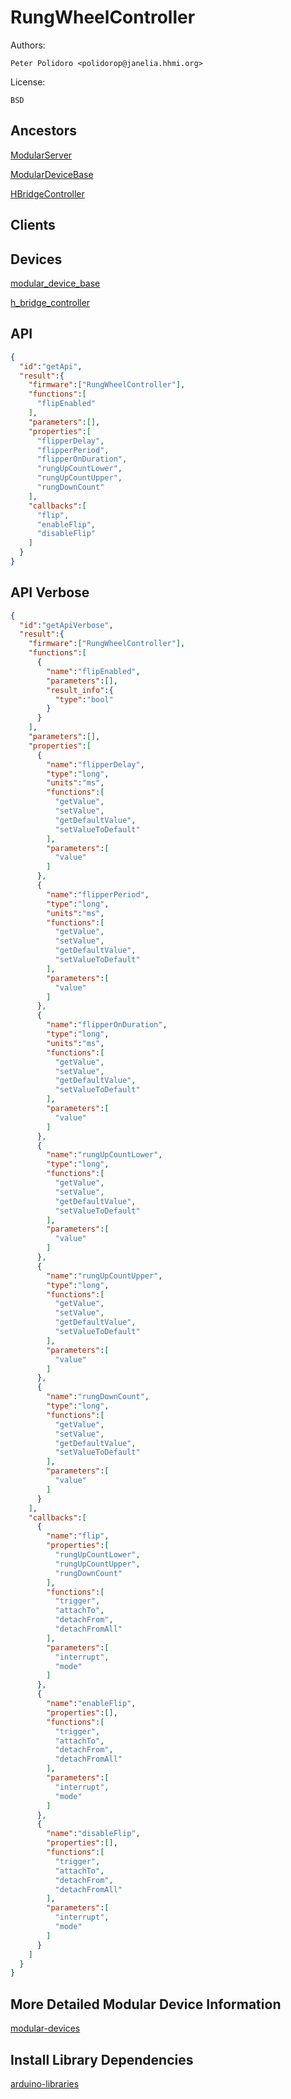 # RungWheelController

Authors:

    Peter Polidoro <polidorop@janelia.hhmi.org>

License:

    BSD

## Ancestors

[ModularServer](https://github.com/janelia-arduino/ModularServer)

[ModularDeviceBase](https://github.com/janelia-arduino/ModularDeviceBase)

[HBridgeController](https://github.com/janelia-arduino/HBridgeController)

## Clients

## Devices

[modular_device_base](https://github.com/janelia-modular-devices/modular_device_base.git)

[h_bridge_controller](https://github.com/janelia-modular-devices/h_bridge_controller.git)

## API

```json
{
  "id":"getApi",
  "result":{
    "firmware":["RungWheelController"],
    "functions":[
      "flipEnabled"
    ],
    "parameters":[],
    "properties":[
      "flipperDelay",
      "flipperPeriod",
      "flipperOnDuration",
      "rungUpCountLower",
      "rungUpCountUpper",
      "rungDownCount"
    ],
    "callbacks":[
      "flip",
      "enableFlip",
      "disableFlip"
    ]
  }
}
```

## API Verbose

```json
{
  "id":"getApiVerbose",
  "result":{
    "firmware":["RungWheelController"],
    "functions":[
      {
        "name":"flipEnabled",
        "parameters":[],
        "result_info":{
          "type":"bool"
        }
      }
    ],
    "parameters":[],
    "properties":[
      {
        "name":"flipperDelay",
        "type":"long",
        "units":"ms",
        "functions":[
          "getValue",
          "setValue",
          "getDefaultValue",
          "setValueToDefault"
        ],
        "parameters":[
          "value"
        ]
      },
      {
        "name":"flipperPeriod",
        "type":"long",
        "units":"ms",
        "functions":[
          "getValue",
          "setValue",
          "getDefaultValue",
          "setValueToDefault"
        ],
        "parameters":[
          "value"
        ]
      },
      {
        "name":"flipperOnDuration",
        "type":"long",
        "units":"ms",
        "functions":[
          "getValue",
          "setValue",
          "getDefaultValue",
          "setValueToDefault"
        ],
        "parameters":[
          "value"
        ]
      },
      {
        "name":"rungUpCountLower",
        "type":"long",
        "functions":[
          "getValue",
          "setValue",
          "getDefaultValue",
          "setValueToDefault"
        ],
        "parameters":[
          "value"
        ]
      },
      {
        "name":"rungUpCountUpper",
        "type":"long",
        "functions":[
          "getValue",
          "setValue",
          "getDefaultValue",
          "setValueToDefault"
        ],
        "parameters":[
          "value"
        ]
      },
      {
        "name":"rungDownCount",
        "type":"long",
        "functions":[
          "getValue",
          "setValue",
          "getDefaultValue",
          "setValueToDefault"
        ],
        "parameters":[
          "value"
        ]
      }
    ],
    "callbacks":[
      {
        "name":"flip",
        "properties":[
          "rungUpCountLower",
          "rungUpCountUpper",
          "rungDownCount"
        ],
        "functions":[
          "trigger",
          "attachTo",
          "detachFrom",
          "detachFromAll"
        ],
        "parameters":[
          "interrupt",
          "mode"
        ]
      },
      {
        "name":"enableFlip",
        "properties":[],
        "functions":[
          "trigger",
          "attachTo",
          "detachFrom",
          "detachFromAll"
        ],
        "parameters":[
          "interrupt",
          "mode"
        ]
      },
      {
        "name":"disableFlip",
        "properties":[],
        "functions":[
          "trigger",
          "attachTo",
          "detachFrom",
          "detachFromAll"
        ],
        "parameters":[
          "interrupt",
          "mode"
        ]
      }
    ]
  }
}
```

## More Detailed Modular Device Information

[modular-devices](https://github.com/janelia-modular-devices/modular-devices)

## Install Library Dependencies

[arduino-libraries](https://github.com/janelia-arduino/arduino-libraries)
